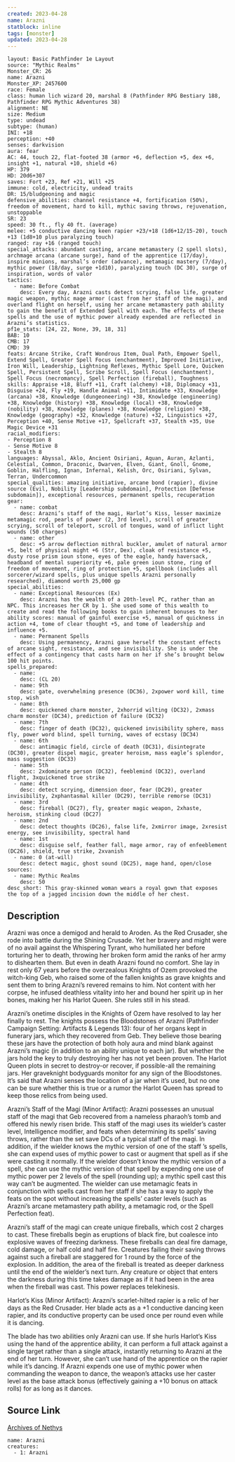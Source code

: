 ```yaml
---
created: 2023-04-28
name: Arazni
statblock: inline
tags: [monster]
updated: 2023-04-28
---
```

```statblock
layout: Basic Pathfinder 1e Layout
source: "Mythic Realms"
Monster_CR: 26
name: Arazni
Monster_XP: 2457600
race: Female
class: human lich wizard 20, marshal 8 (Pathfinder RPG Bestiary 188, Pathfinder RPG Mythic Adventures 38)
alignment: NE
size: Medium
type: undead
subtype: (human)
INI: +18
perception: +40
senses: darkvision
aura: fear
AC: 44, touch 22, flat-footed 38 (armor +6, deflection +5, dex +6, insight +1, natural +10, shield +6)
HP: 379
HD: 20d6+307
saves: Fort +23, Ref +21, Will +25
immune: cold, electricity, undead traits
DR: 15/bludgeoning and magic
defensive_abilities: channel resistance +4, fortification (50%), freedom of movement, hard to kill, mythic saving throws, rejuvenation, unstoppable
SR: 23
speed: 30 ft., fly 40 ft. (average)
melee: +5 conductive dancing keen rapier +23/+18 (1d6+12/15-20), touch +13 (1d8+10 plus paralyzing touch)
ranged: ray +16 (ranged touch)
special_attacks: abundant casting, arcane metamastery (2 spell slots), archmage arcana (arcane surge), hand of the apprentice (17/day), inspire minions, marshal’s order (advance), metamagic mastery (7/day), mythic power (18/day, surge +1d10), paralyzing touch (DC 30), surge of inspiration, words of valor
tactics:
  - name: Before Combat
    desc: Every day, Arazni casts detect scrying, false life, greater magic weapon, mythic mage armor (cast from her staff of the magi), and overland flight on herself, using her arcane metamastery path ability to gain the benefit of Extended Spell with each. The effects of these spells and the use of mythic power already expended are reflected in Arazni’s statistics.
pf1e_stats: [24, 22, None, 39, 18, 31]
BAB: 10
CMB: 17
CMD: 39
feats: Arcane Strike, Craft Wondrous Item, Dual Path, Empower Spell, Extend Spell, Greater Spell Focus (enchantment), Improved Initiative, Iron Will, Leadership, Lightning Reflexes, Mythic Spell Lore, Quicken Spell, Persistent Spell, Scribe Scroll, Spell Focus (enchantment), Spell Focus (necromancy), Spell Perfection (fireball), Toughness
skills: Appraise +18, Bluff +11, Craft (alchemy) +18, Diplomacy +31, Disguise +24, Fly +19, Handle Animal +11, Intimidate +33, Knowledge (arcana) +38, Knowledge (dungeoneering) +38, Knowledge (engineering) +38, Knowledge (history) +38, Knowledge (local) +38, Knowledge (nobility) +38, Knowledge (planes) +38, Knowledge (religion) +38, Knowledge (geography) +32, Knowledge (nature) +32, Linguistics +27, Perception +40, Sense Motive +17, Spellcraft +37, Stealth +35, Use Magic Device +31
racial_modifiers:
- Perception 8
- Sense Motive 8
- Stealth 8
languages: Abyssal, Aklo, Ancient Osiriani, Aquan, Auran, Azlanti, Celestial, Common, Draconic, Dwarven, Elven, Giant, Gnoll, Gnome, Goblin, Halfling, Ignan, Infernal, Kelish, Orc, Osiriani, Sylvan, Terran, Undercommon
special_qualities: amazing initiative, arcane bond (rapier), divine source (Evil, Nobility [Leadership subdomain], Protection [Defense subdomain]), exceptional resources, permanent spells, recuperation
gear:
  - name: combat
    desc: Arazni’s staff of the magi, Harlot’s Kiss, lesser maximize metamagic rod, pearls of power (2, 3rd level), scroll of greater scrying, scroll of teleport, scroll of tongues, wand of inflict light wounds (50 charges)
  - name: other
    desc: +5 arrow deflection mithral buckler, amulet of natural armor +5, belt of physical might +6 (Str, Dex), cloak of resistance +5, dusty rose prism ioun stone, eyes of the eagle, handy haversack, headband of mental superiority +6, pale green ioun stone, ring of freedom of movement, ring of protection +5, spellbook (includes all sorcerer/wizard spells, plus unique spells Arazni personally researched), diamond worth 25,000 gp
special_abilities:
  - name: Exceptional Resources (Ex)
    desc: Arazni has the wealth of a 20th-level PC, rather than an NPC. This increases her CR by 1. She used some of this wealth to create and read the following books to gain inherent bonuses to her ability scores: manual of gainful exercise +5, manual of quickness in action +4, tome of clear thought +5, and tome of leadership and influence +5.
  - name: Permanent Spells
    desc: Using permanency, Arazni gave herself the constant effects of arcane sight, resistance, and see invisibility. She is under the effect of a contingency that casts harm on her if she’s brought below 100 hit points.
spells_prepared:
  - name:
    desc: (CL 20)
  - name: 9th
    desc: gate, overwhelming presence (DC36), 2xpower word kill, time stop, wish
  - name: 8th
    desc: quickened charm monster, 2xhorrid wilting (DC32), 2xmass charm monster (DC34), prediction of failure (DC32)
  - name: 7th
    desc: finger of death (DC32), quickened invisibility sphere, mass fly, power word blind, spell turning, waves of ecstasy (DC34)
  - name: 6th
    desc: antimagic field, circle of death (DC31), disintegrate (DC30), greater dispel magic, greater heroism, mass eagle’s splendor, mass suggestion (DC33)
  - name: 5th
    desc: 2xdominate person (DC32), feeblemind (DC32), overland flight, 3xquickened true strike
  - name: 4th
    desc: detect scrying, dimension door, fear (DC29), greater invisibility, 2xphantasmal killer (DC29), terrible remorse (DC31)
  - name: 3rd
    desc: fireball (DC27), fly, greater magic weapon, 2xhaste, heroism, stinking cloud (DC27)
  - name: 2nd
    desc: detect thoughts (DC26), false life, 2xmirror image, 2xresist energy, see invisibility, spectral hand
  - name: 1st
    desc: disguise self, feather fall, mage armor, ray of enfeeblement (DC26), shield, true strike, 2xvanish
  - name: 0 (at-will)
    desc: detect magic, ghost sound (DC25), mage hand, open/close
sources:
  - name: Mythic Realms
    desc: 50
desc_short: This gray-skinned woman wears a royal gown that exposes the top of a jagged incision down the middle of her chest.
```
## Description
Arazni was once a demigod and herald to Aroden. As the Red Crusader, she rode into battle during the Shining Crusade. Yet her bravery and might were of no avail against the Whispering Tyrant, who humiliated her before torturing her to death, throwing her broken form amid the ranks of her army to dishearten them. But even in death Arazni found no comfort. She lay in rest only 67 years before the overzealous Knights of Ozem provoked the witch-king Geb, who raised some of the fallen knights as grave knights and sent them to bring Arazni’s revered remains to him. Not content with her corpse, he infused deathless vitality into her and bound her spirit up in her bones, making her his Harlot Queen. She rules still in his stead.

Arazni’s onetime disciples in the Knights of Ozem have resolved to lay her finally to rest. The knights possess the Bloodstones of Arazni (Pathfinder Campaign Setting: Artifacts & Legends 13): four of her organs kept in funerary jars, which they recovered from Geb. They believe those bearing these jars have the protection of both holy aura and mind blank against Arazni’s magic (in addition to an ability unique to each jar). But whether the jars hold the key to truly destroying her has not yet been proven. The Harlot Queen plots in secret to destroy-or recover, if possible-all the remaining jars. Her graveknight bodyguards monitor for any sign of the Bloodstones. It’s said that Arazni senses the location of a jar when it’s used, but no one can be sure whether this is true or a rumor the Harlot Queen has spread to keep those relics from being used.

Arazni’s Staff of the Magi (Minor Artifact): Arazni possesses an unusual staff of the magi that Geb recovered from a nameless pharaoh’s tomb and offered his newly risen bride. This staff of the magi uses its wielder’s caster level, Intelligence modifier, and feats when determining its spells’ saving throws, rather than the set save DCs of a typical staff of the magi. In addition, if the wielder knows the mythic version of one of the staff ’s spells, she can expend uses of mythic power to cast or augment that spell as if she were casting it normally. If the wielder doesn’t know the mythic version of a spell, she can use the mythic version of that spell by expending one use of mythic power per 2 levels of the spell (rounding up); a mythic spell cast this way can’t be augmented. The wielder can use metamagic feats in conjunction with spells cast from her staff if she has a way to apply the feats on the spot without increasing the spells’ caster levels (such as Arazni’s arcane metamastery path ability, a metamagic rod, or the Spell Perfection feat).

Arazni’s staff of the magi can create unique fireballs, which cost 2 charges to cast. These fireballs begin as eruptions of black fire, but coalesce into explosive waves of freezing darkness. These fireballs can deal fire damage, cold damage, or half cold and half fire. Creatures failing their saving throws against such a fireball are staggered for 1 round by the force of the explosion. In addition, the area of the fireball is treated as deeper darkness until the end of the wielder’s next turn. Any creature or object that enters the darkness during this time takes damage as if it had been in the area when the fireball was cast. This power replaces telekinesis.

Harlot’s Kiss (Minor Artifact): Arazni’s scarlet-hilted rapier is a relic of her days as the Red Crusader. Her blade acts as a +1 conductive dancing keen rapier, and its conductive property can be used once per round even while it is dancing.

The blade has two abilities only Arazni can use. If she hurls Harlot’s Kiss using the hand of the apprentice ability, it can perform a full attack against a single target rather than a single attack, instantly returning to Arazni at the end of her turn. However, she can’t use hand of the apprentice on the rapier while it’s dancing. If Arazni expends one use of mythic power when commanding the weapon to dance, the weapon’s attacks use her caster level as the base attack bonus (effectively gaining a +10 bonus on attack rolls) for as long as it dances.
## Source Link
[Archives of Nethys](https://aonprd.com/MythicMonsterDisplay.aspx?ItemName=Arazni)
```encounter-table
name: Arazni
creatures:
  - 1: Arazni
```
